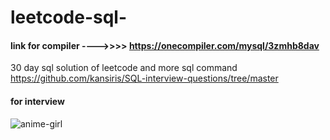 # leetcode-sql-
#### link for compiler ---->>>> https://onecompiler.com/mysql/3zmhb8dav
30 day sql solution of leetcode and more sql command
https://github.com/kansiris/SQL-interview-questions/tree/master
#### for interview #############
![anime-girl](https://github.com/Tomhawkstorm55557/leetcode-sql-/assets/77274104/49205614-d92f-46e2-9c90-ce12495edb1b)
